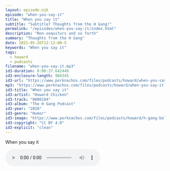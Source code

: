 ```yaml
---
layout: episode.njk
episode: "when-you-say-it"
title: "When you say it"
subtitle: "Subtitle? Thoughts from the H Gang!"
permalink: "/episodes/when-you-say-it/index.html"
description: "Non-sequiturs and so forth"
summary: "Thoughts from the H Gang"
date: 2021-05-26T12:12:00-5
keywords: "When you say it"
tags:
  - howard
  - podcasts
filename: "when-you-say-it.mp3"
id3-duration: 0:00:37.642449
id3-enclosure-length: 904345
id3-url: "https://www.porknachos.com/files/podcasts/howard/when-you-say-it.mp3"
mp3: "https://www.porknachos.com/files/podcasts/howard/when-you-say-it.mp3"
id3-title: "When you say it"
id3-artist: "Howard Chicken"
id3-track: "0000104"
id3-album: "The H Gang Podcast"
id3-year: "2020"
id3-genre: "Humor"
id3-image: "https://www.porknachos.com/files/podcasts/howard/h-gang-bold.jpg"
id3-copyright: "CC BY 4.0"
id3-explicit: "clean"
---
```

When you say it

<audio controls>
  <source src="https://www.porknachos.com/files/podcasts/howard/when-you-say-it.mp3">
</audio>
